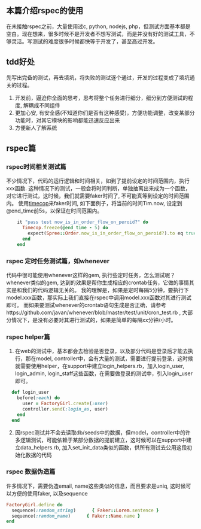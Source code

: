 ## 本篇介绍rspec的使用
在未接触rspec之前，大量使用过c, python, nodejs, php，但测试方面基本都是空白。现在想来，很多时候不是开发者不想写测试，而是并没有好的测试工具，不够灵活。写测试的难度很多时候都快等于开发了，甚至高过开发。

## tdd好处
先写出完备的测试，再去填坑，将失败的测试逐个通过，开发的过程变成了填坑通关的过程。
1. 开发前，逼迫你全面的思考，思考将整个任务进行细分，细分到方便测试的程度, 解耦成不同组件
2. 更加心安, 有安全感(不知道你们是否有这种感受)，方便功能调整，改变某部分功能时，对其它模块的影响都能迅速反应出来
3. 方便新人了解系统

## rspec篇

### rspec时间相关测试篇
不少情况下，代码的运行逻辑和时间相关，如到了提前设定的时间范围内，执行xxx函数. 这种情况下的测试，一般会将时间判断，单独抽离出来成为一个函数，对它进行测试，这时候，我们就需要faker时间了, 不可能真等到设定的时间范围内。
使用[timecop](https://github.com/travisjeffery/timecop)来faker时间, 如下面例子，将当前的时间Tim.now, 设定到@end_time前5s，以保证在时间范围内。
```ruby
    it "pass test now_is_in_order_flow_on_peroid?" do
      Timecop.freeze(@end_time - 5) do
        expect(Spree::Order.now_is_in_order_flow_on_peroid?).to eq true
      end
    end
```

### rspec 定时任务测试篇，如whenever
代码中很可能使用whenever这样的gem, 执行些定时任务，怎么测试呢？
whenever类似的gem, 达到的效果是帮你生成相应的crontab任务，它做的事情其实是和我们的代码逻辑无关的。
我的理解是，如果是定时每隔5分钟，要执行下model.xxx函数，那实际上我们直接在rspec中调用model.xxx函数对其进行测试即可。
而如果要测试whenever的crontab语句生成是否正确，请参考https://github.com/javan/whenever/blob/master/test/unit/cron_test.rb , 大部分情况下，是没有必要对其进行测试的，如果是简单的每隔xx分钟/小时。

### rspec helper篇
1. 在web的测试中，基本都会去检验是否登录，以及部分代码是登录后才能去执行，那在model, controller中，会有大量的测试，需要进行提前登录，这时候就需要使用helper，在support中建立login_helpers.rb，加入login_user, login_admin, login_staff这些函数，在需要做登录的测试中，引入login_user即可。
```ruby
  def login_user
    before(:each) do
      user = FactoryGirl.create(:user)
      controller.send(:login_as, user)
    end
  end
```

2. 因rspec测试并不会去读取db/seeds中的数据，但model，controller中的许多逻辑测试，可能依赖于某部分数据的提前建立，这时候可以在support中建立data_helpers.rb, 加入set_init_data类似的函数，供所有测试去公用这段初始化数据的代码

### rspec 数据伪造篇
许多情况下，需要伪造email, name这些类似的信息，而且要求是uniq, 这时候可以方便的使用faker, 以及sequence
```ruby
FactoryGirl.define do
  sequence(:random_string)      { Faker::Lorem.sentence }
  sequence(:random_name)      { Faker::Name.name }
end
```